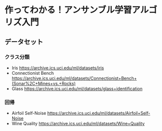 # 作ってわかる！アンサンブル学習アルゴリズ入門
## データセット
### クラス分類
- Iris https://archive.ics.uci.edu/ml/datasets/iris
- Connectionist Bench https://archive.ics.uci.edu/ml/datasets/Connectionist+Bench+(Sonar%2C+Mines+vs.+Rocks)
- Glass https://archive.ics.uci.edu/ml/datasets/glass+identification
### 回帰
- Airfoil Self-Noise https://archive.ics.uci.edu/ml/datasets/Airfoil+Self-Noise
- Wine Quality https://archive.ics.uci.edu/ml/datasets/Wine+Quality